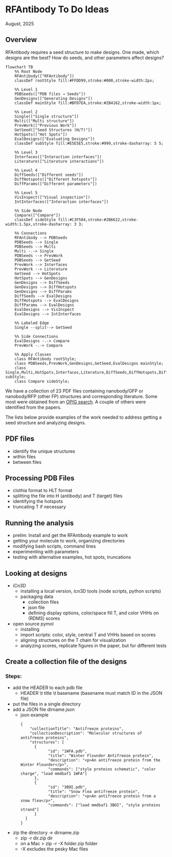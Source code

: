 # RFAntibody To Do Ideas
August, 2025

## Overview
RFAntibody requires a seed structure to make designs. One made, which designs are the best? How do seeds, and other parameters affect designs? 

```mermaid
flowchart TB
    %% Root Node
    RFAntibody(["RFAntibody"])
    classDef rootStyle fill:#FFDD99,stroke:#000,stroke-width:2px;

    %% Level 1
    PDBSeeds(["PDB files → Seeds"])
    GenDesigns(["Generating Designs"])
    classDef mainStyle fill:#BFD7EA,stroke:#2B4162,stroke-width:1px;

    %% Level 2
    Single(["Single structure"])
    Multi(["Multi structure"])
    PrevWork(["Previous Work"])
    GetSeed(["Seed Structures (H/T)"])
    HotSpots(["Hot Spots"])
    EvalDesigns(["Evaluating Designs"])
    classDef subStyle fill:#E5E5E5,stroke:#999,stroke-dasharray: 5 5;

    %% Level 3
    Interfaces(["Interaction interfaces"])
    Literature(["Literature interactions"])

    %% Level 4
    DiffSeeds(["Different seeds"])
    DiffHotspots(["Different hotspots"])
    DiffParams(["Different parameters"])
    
    %% Level 5
    VisInspect(["Visual inspection"])
    IntInterfaces(["Interaction interfaces"])

    %% Side Node
    Compare(["Compare"])
    classDef sideStyle fill:#C3F584,stroke:#2B6622,stroke-width:1.5px,stroke-dasharray: 3 3;

    %% Connections
    RFAntibody --> PDBSeeds
    PDBSeeds --> Single
    PDBSeeds --> Multi
    Multi -.-> Single
    PDBSeeds --> PrevWork
    PDBSeeds --> GetSeed
    PrevWork --> Interfaces
    PrevWork --> Literature
    GetSeed --> HotSpots
    HotSpots --> GenDesigns
    GenDesigns --> DiffSeeds
    GenDesigns --> DiffHotspots
    GenDesigns --> DiffParams
    DiffSeeds --> EvalDesigns
    DiffHotspots --> EvalDesigns
    DiffParams --> EvalDesigns
    EvalDesigns --> VisInspect
    EvalDesigns --> IntInterfaces

    %% Labeled Edge
    Single --split--> GetSeed

    %% Side Connections
    EvalDesigns -.-> Compare
    PrevWork -.-> Compare

    %% Apply Classes
    class RFAntibody rootStyle;
    class PDBSeeds,PrevWork,GenDesigns,GetSeed,EvalDesigns mainStyle;
    class Single,Multi,HotSpots,Interfaces,Literature,DiffSeeds,DiffHotspots,DiffParams,VisInspect,IntInterfaces subStyle;
    class Compare sideStyle;
```

We have a collection of 23 PDF files containing nanobody/GFP or nanobody/RFP (other FP) structures and corresponding literature. Some most were obtained from an [OPIG search](https://opig.stats.ox.ac.uk/webapps/sabdab-sabpred/sabdab/search/?ABtype=All&method=All&species=All&resolution=&rfactor=&antigen=All&ltype=All&constantregion=All&affinity=All&isin_covabdab=All&isin_therasabdab=All&chothiapos=&restype=ALA&field_0=Antigens&keyword_0=green+fluorescent+protein). A couple of others were identified from the papers. 

The lists below provide examples of the work needed to address getting a seed structure and analyzing designs.  

## PDF files
- identify the unique structures
- within files
- between files
  
## Processing PDB Files
- clothia format to HLT format
- splitting the file into H (antibody) and T (target) files
- identifying the hotspots
- truncating T if necessary

 ## Running the analysis
 - prelim: Install and get the RFAntibody example to work
 - getting your molecule to work, organizing directories
 - modifying bash scripts, command lines
 - experimenting with parameters
 - testing with alternative examples, hot spots, truncations 

 ## Looking at designs
 - iCn3D
   * installing a local version, icn3D tools (node scripts, python scripts)
   * packaging data
     * collection files
     * json file
     * defining display options, color/space fill T, and color VHHs on (RDMS) scores  
 - open source pymol
   * installing
   * import scripts: color, style, central T and VHHs based on scores
   * aligning structures on the T chain for visualization
   * analyzing scores, replicate figures in the paper, but for different tests

## Create a collection file of the designs  
### Steps:  
- add the HEADER to each pdb file
  * HEADER \t title \t basename (basename must match ID in the JSON file)  
- put the files in a single directory  
- add a JSON file dirname.json
  * json example
    ```
    {
        "collectionTitle": "Antifreeze proteins",
        "collectionDescription": "Molecular structures of antifreeze proteins",
        "structures": [
          {
                "id": "1WFA.pdb",
                "title": "Winter Flounder Antifreeze protein",
                "description": "<p>An antifreeze protein from the Winter Flounder</p>",
                "commands": ["style proteins schematic", "color charge", "load mmdbaf1 1WFA"]
          },
          {
                "id": "3BOI.pdb",
                "title": "Snow Flea antifreeze protein",
                "description": "<p>An antifreeze protein from a snow flea</p>",
                "commands": ["load mmdbaf1 3BOI", "style proteins strand"]
          }
      ]
    }
  
- zip the directory -> dirname.zip
  * zip -r dir.zip dir
  * on a Mac > zip -r -X folder.zip folder
  * -X excludes the pesky Mac files
